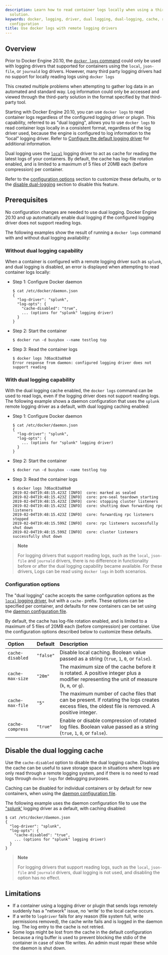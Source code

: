 ```yaml
---
description: Learn how to read container logs locally when using a third party logging
  solution.
keywords: docker, logging, driver, dual logging, dual-logging, cache, ring-buffer,
  configuration
title: Use docker logs with remote logging drivers
---
```


## Overview 

Prior to Docker Engine 20.10, the [`docker logs` command](../../../engine/reference/commandline/logs.md)
could only be used with logging drivers that supported  for containers using the
`local`, `json-file`, or `journald` log drivers. However, many third party logging
drivers had no support for locally reading logs using `docker logs`

This created multiple problems when attempting to gather log data in an
automated and standard way. Log information could only be accessed and viewed
through the third-party solution in the format specified by that
third-party tool. 

Starting with Docker Engine 20.10, you can use `docker logs` to read container
logs regardless of the configured logging driver or plugin. This capability,
referred to as "dual logging", allows you to use `docker logs` to read container
logs locally in a consistent format, regardless of the log driver used, because
the engine is configured to log information to the “local” logging driver. Refer
to [Configure the default logging driver](configure.md) for additional information. 

Dual logging uses the [`local`](local.md) logging driver to act as cache for
reading the latest logs of your containers. By default, the cache has log-file
rotation enabled, and is limited to a maximum of 5 files of 20MB each (before
compression) per container.

Refer to the [configuration options](#configuration-options) section to customize
these defaults, or to the [disable dual-logging](#disable-the-dual-logging-cache)
section to disable this feature.

## Prerequisites 
 
No configuration changes are needed to use dual logging. Docker Engine 20.10 and
up automatically enable dual logging if the configured logging driver does not
support reading logs.

The following examples show the result of running a `docker logs` command with
and without dual logging availability:

### Without dual logging capability

When a container is configured with a remote logging driver such as `splunk`, and
dual logging is disabled, an error is displayed when attempting to read container
logs locally:

- Step 1: Configure Docker daemon

    ```console
    $ cat /etc/docker/daemon.json
    {
      "log-driver": "splunk",
      "log-opts": {
        "cache-disabled": "true",
        ... (options for "splunk" logging driver)
      }
    }
    ```

- Step 2: Start the container

    ```console
    $ docker run -d busybox --name testlog top 
    ```

- Step 3: Read the container logs

    ```console
    $ docker logs 7d6ac83a89a0
    Error response from daemon: configured logging driver does not support reading
    ```

### With dual logging capability

With the dual logging cache enabled, the `docker logs` command can be used to
read logs, even if the logging driver does not support reading logs. The following
example shows a daemon configuration that uses the `splunk` remote logging driver
as a default, with dual logging caching enabled:

- Step 1: Configure Docker daemon

    ```console
    $ cat /etc/docker/daemon.json
    {
      "log-driver": "splunk",
      "log-opts": {
        ... (options for "splunk" logging driver)
      }
    }
    ```

- Step 2: Start the container

    ```console
    $ docker run -d busybox --name testlog top 
    ```

- Step 3: Read the container logs

    ```console
    $ docker logs 7d6ac83a89a0
    2019-02-04T19:48:15.423Z [INFO]  core: marked as sealed                                          	 
    2019-02-04T19:48:15.423Z [INFO]  core: pre-seal teardown starting                                                                                                 	 
    2019-02-04T19:48:15.423Z [INFO]  core: stopping cluster listeners                                                                                             	 
    2019-02-04T19:48:15.423Z [INFO]  core: shutting down forwarding rpc listeners                                                                                 	 
    2019-02-04T19:48:15.423Z [INFO]  core: forwarding rpc listeners stopped
    2019-02-04T19:48:15.599Z [INFO]  core: rpc listeners successfully shut down
    2019-02-04T19:48:15.599Z [INFO]  core: cluster listeners successfully shut down	
    ```

> **Note**
>
> For logging drivers that support reading logs, such as the `local`, `json-file`
> and `journald` drivers, there is no difference in functionality before or after
> the dual logging capability became available. For these drivers, Logs can be
> read using `docker logs` in both scenarios.


### Configuration options

The "dual logging" cache accepts the same configuration options as the
[`local` logging driver](local.md), but with a `cache-` prefix. These options
can be specified per container, and defaults for new containers can be set using
the [daemon configuration file](/engine/reference/commandline/dockerd/#daemon-configuration-file).

By default, the cache has log-file rotation enabled, and is limited to a maximum
of 5 files of 20MB each (before compression) per container. Use the configuration
options described below to customize these defaults.


| Option           | Default   | Description                                                                                                                                       |
|:-----------------|:----------|:--------------------------------------------------------------------------------------------------------------------------------------------------|
| `cache-disabled` | `"false"` | Disable local caching. Boolean value passed as a string (`true`, `1`, `0`, or `false`).                                                           |
| `cache-max-size` | `"20m"`   | The maximum size of the cache before it is rotated. A positive integer plus a modifier representing the unit of measure (`k`, `m`, or `g`).       |
| `cache-max-file` | `"5"`     | The maximum number of cache files that can be present. If rotating the logs creates excess files, the oldest file is removed. A positive integer. |
| `cache-compress` | `"true"`  | Enable or disable compression of rotated log files. Boolean value passed as a string (`true`, `1`, `0`, or `false`).                              |

## Disable the dual logging cache

Use the `cache-disabled` option to disable the dual logging cache. Disabling the
cache can be useful to save storage space in situations where logs are only read
through a remote logging system, and if there is no need to read logs through
`docker logs` for debugging purposes.

Caching can be disabled for individual containers or by default for new containers,
when using the [daemon configuration file](/engine/reference/commandline/dockerd/#daemon-configuration-file).

The following example uses the daemon configuration file to use the ["splunk'](splunk.md)
logging driver as a default, with caching disabled:

```console
$ cat /etc/docker/daemon.json
{
  "log-driver": "splunk",
  "log-opts": {
    "cache-disabled": "true",
    ... (options for "splunk" logging driver)
  }
}
```

> **Note**
>
> For logging drivers that support reading logs, such as the `local`, `json-file`
> and `journald` drivers, dual logging is not used, and disabling the option has
> no effect.

## Limitations

- If a container using a logging driver or plugin that sends logs remotely
  suddenly has a "network" issue, no ‘write’ to the local cache occurs. 
- If a write to `logdriver` fails for any reason (file system full, write
  permissions removed), the cache write fails and is logged in the daemon log.
  The log entry to the cache is not retried.
- Some logs might be lost from the cache in the default configuration because a
  ring buffer is used to prevent blocking the stdio of the container in case of
  slow file writes. An admin must repair these while the daemon is shut down.